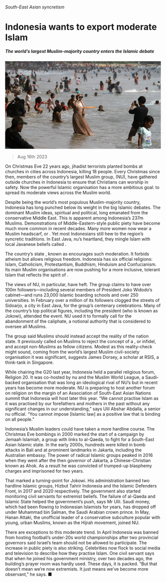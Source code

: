 ###### South-East Asian syncretism

# Indonesia wants to export moderate Islam 

##### The world’s largest Muslim-majority country enters the Islamic debate 

![image](images/20230819_ASP001.jpg) 

> Aug 16th 2023 

On Christmas Eve 22 years ago, jihadist terrorists planted bombs at churches in cities across Indonesia, killing 18 people. Every Christmas since then, members of the country’s largest Muslim group,  (NU), have gathered outside churches in Indonesia to ensure that Christians can worship in safety. Now the powerful Islamic organisation has a more ambitious goal: to spread its moderate views across the Muslim world.

Despite being the world’s most populous Muslim-majority country, Indonesia has long punched below its weight in the big Islamic debates. The dominant Muslim ideas, spiritual and political, long emanated from the conservative Middle East. This is apparent among Indonesia’s 237m Muslims. Demonstrations of Middle-Eastern-style public piety have become much more common in recent decades. Many more women now wear a Muslim headscarf, or . Yet most Indonesians still hew to the region’s syncretic traditions. In East Java, nu’s heartland, they mingle Islam with local Javanese beliefs called .

The country’s state , known as  encourages such moderation. It forbids atheism but allows religious freedom. Indonesia has six official religions: Islam, Catholicism, Protestantism, Buddhism, Hinduism and Confucianism. Its main Muslim organisations are now pushing for a more inclusive, tolerant Islam that reflects the spirit of .

The views of NU, in particular, have heft. The group claims to have over 100m followers—including several members of President Joko Widodo’s cabinet—and runs 23,000 Islamic boarding schools and over 250 universities. In February over a million of its followers clogged the streets of Sidoarjo, a city in East Java, for the group’s centenary celebrations. Many of the country’s top political figures, including the president (who is known as Jokowi), attended the event. NU used it to formally call for the abandonment of the caliphate, a notional authority that is considered to oversee all Muslims.

The group said Muslims should instead accept the reality of the nation state. It previously called on Muslims to reject the concept of a , or infidel, and accept non-Muslims as fellow citizens. Modest as this reality-check might sound, coming from the world’s largest Muslim civil-society organisation it was significant, suggests James Dorsey, a scholar at RSIS, a think-tank in Singapore.

While chairing the G20 last year, Indonesia held a parallel religious forum, Religion 20. It was co-hosted by nu and the Muslim World League, a Saudi-backed organisation that was long an ideological rival of NU’s but in recent years has become more moderate. NU is preparing to host another forum on religion on the margin of an Association of South-East Asian Nations summit that Indonesia will host later this year. “We cannot practise Islam as it was practised by our forefathers and mothers in the past without any significant changes in our understanding,” says Ulil Abshar Abdalla, a senior nu official. “You cannot impose  [Islamic law] as a positive law that is binding on all people.”

Indonesia’s Muslim leaders could have taken a more hardline course. The Christmas Eve bombings in 2000 marked the start of a campaign by Jemaah Islamiah, a group with links to al-Qaeda, to fight for a South-East Asian Islamic state. In the early 2000s, hundreds were killed in bomb attacks in Bali and at prominent landmarks in Jakarta, including the Australian embassy. The power of radical Islamic groups peaked in 2016 when they went after the then governor of Jakarta, a Chinese-Christian known as Ahok. As a result he was convicted of trumped-up blasphemy charges and imprisoned for two years. 

That marked a turning-point for Jokowi. His administration banned two hardline Islamic groups, Hizbut Tahrir Indonesia and the Islamic Defenders Front, in 2017 and 2020 respectively. The government also started monitoring civil servants for extremist beliefs. The failure of al-Qaeda and Islamic State helped the government’s push, says Mr Ulil. Saudi money, which had been flowing to Indonesian Islamists for years, has dropped off under Muhammad bin Salman, the Saudi Arabian crown prince. In May, Hanan Attaki, the unofficial leader of a conservative subculture popular with young, urban Muslims, known as the Hijrah movement, joined NU.

There are exceptions to this moderate trend. In April Indonesia was banned from hosting football’s under-20s world championships after two provincial governors said Israel’s team should not be allowed to participate. The increase in public piety is also striking. Celebrities now flock to social media and television to describe how they practise Islam. One civil servant says that when he joined his government ministry, over two decades ago, the building’s prayer room was hardly used. These days, it is packed. “But that doesn’t mean we’re now extremists. It just means we’ve become more observant,” he says. ■

